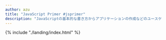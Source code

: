```yaml
---
author: azu
title: "JavaScript Primer #jsprimer"
description: "JavaScriptの基本的な書き方からアプリケーションの作成などのユースケースを学ぶための入門書です"
---
```

<!-- textlint-disable -->

{% include "./landing/index.html" %}
<!-- TOPページの実際の内容はlandingに書かれています -->
